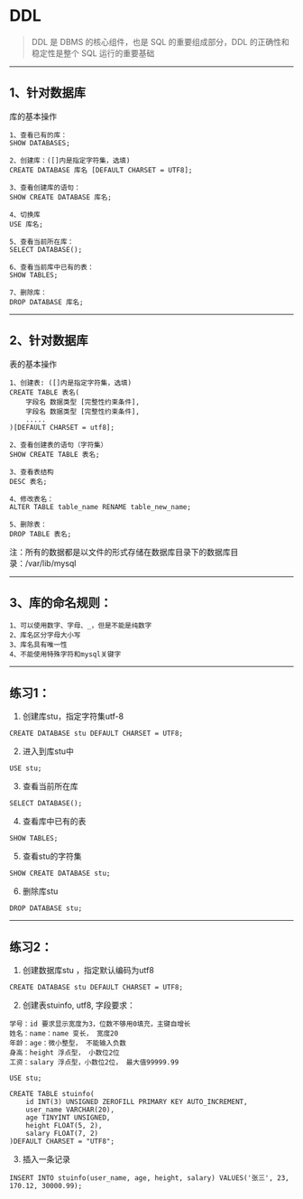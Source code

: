 # DDL
> DDL 是 DBMS 的核心组件，也是 SQL 的重要组成部分，DDL 的正确性和稳定性是整个 SQL 运行的重要基础
---


## 1、针对数据库

库的基本操作
```
1、查看已有的库：
SHOW DATABASES;

2、创建库：([]内是指定字符集，选填)
CREATE DATABASE 库名 [DEFAULT CHARSET = UTF8];

3、查看创建库的语句：
SHOW CREATE DATABASE 库名;

4、切换库
USE 库名;

5、查看当前所在库：
SELECT DATABASE();

6、查看当前库中已有的表：
SHOW TABLES;

7、删除库：
DROP DATABASE 库名;
```
---


## 2、针对数据库

表的基本操作
```
1、创建表: ([]内是指定字符集，选填)
CREATE TABLE 表名(
    字段名 数据类型 [完整性约束条件],
    字段名 数据类型 [完整性约束条件],
    .....
)[DEFAULT CHARSET = utf8];

2、查看创建表的语句（字符集）
SHOW CREATE TABLE 表名;

3、查看表结构
DESC 表名;

4、修改表名：
ALTER TABLE table_name RENAME table_new_name;

5、删除表：
DROP TABLE 表名;
```
注：所有的数据都是以文件的形式存储在数据库目录下的数据库目录：/var/lib/mysql

---


## 3、库的命名规则：
```
1、可以使用数字、字母、_，但是不能是纯数字
2、库名区分字母大小写
3、库名具有唯一性
4、不能使用特殊字符和mysql关键字
```
---


## 练习1：

1. 创建库stu，指定字符集utf-8
```
CREATE DATABASE stu DEFAULT CHARSET = UTF8;
```

2. 进入到库stu中
```
USE stu;
```

3. 查看当前所在库
```
SELECT DATABASE();
```

4. 查看库中已有的表
```
SHOW TABLES;
```

5. 查看stu的字符集
```
SHOW CREATE DATABASE stu;
```

6. 删除库stu
```
DROP DATABASE stu;
```
---


## 练习2：

1. 创建数据库stu ，指定默认编码为utf8
```
CREATE DATABASE stu DEFAULT CHARSET = UTF8;
```

2. 创建表stuinfo, utf8, 字段要求：
```
学号：id 要求显示宽度为3，位数不够用0填充，主键自增长
姓名：name：name 变长， 宽度20
年龄：age：微小整型， 不能输入负数
身高：height 浮点型， 小数位2位
工资：salary 浮点型，小数位2位， 最大值99999.99

USE stu;

CREATE TABLE stuinfo(
    id INT(3) UNSIGNED ZEROFILL PRIMARY KEY AUTO_INCREMENT,
    user_name VARCHAR(20),
    age TINYINT UNSIGNED,
    height FLOAT(5, 2),
    salary FLOAT(7, 2)
)DEFAULT CHARSET = "UTF8";
```

3. 插入一条记录
```
INSERT INTO stuinfo(user_name, age, height, salary) VALUES('张三', 23, 170.12, 30000.99);
```
